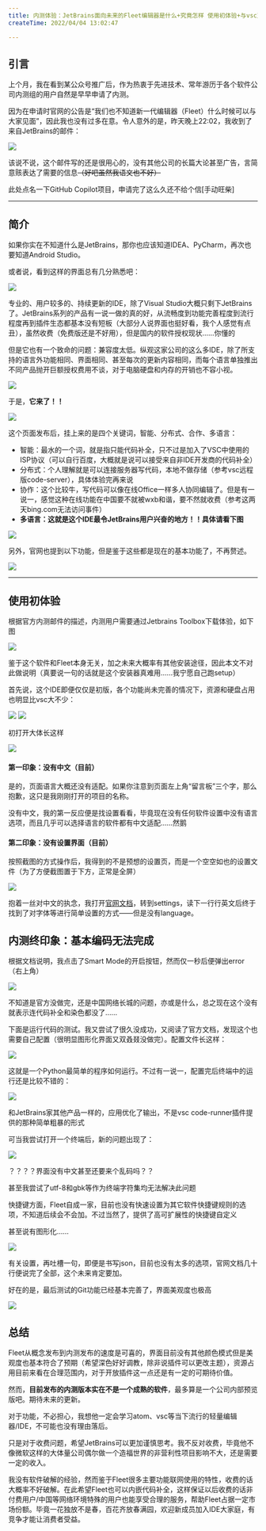 ```yaml
---
title: 内测体验：JetBrains面向未来的Fleet编辑器是什么+究竟怎样 使用初体验+与vsc对比
createTime: 2022/04/04 13:02:47

---
```


## 引言

上个月，我在看到某公众号推广后，作为热衷于先进技术、常年游历于各个软件公司内测组的用户自然是早早申请了内测。

因为在申请时官网的公告是“我们也不知道新一代编辑器（Fleet）什么时候可以与大家见面”，因此我也没有过多在意。令人意外的是，昨天晚上22:02，我收到了来自JetBrains的邮件：

![](../images/f2118b6124da7add0893e46e7505eac6.jpg)

该说不说，这个邮件写的还是很用心的，没有其他公司的长篇大论甚至广告，言简意赅表达了需要的信息~~（好吧虽然我语文也不好）~~ 

此处点名一下GitHub Copilot项目，申请完了这么久还不给个信[手动旺柴]

---

## 简介

如果你实在不知道什么是JetBrains，那你也应该知道IDEA、PyCharm，再次也要知道Android Studio。

或者说，看到这样的界面总有几分熟悉吧：

![](../images/4ef00602a6ffda2969170b348e8dbbdc.png)

专业的、用户较多的、持续更新的IDE，除了Visual Studio大概只剩下JetBrains了。JetBrains系列的产品有一说一做的真的好，从流畅度到功能完善程度到流行程度再到插件生态都基本没有短板（大部分人说界面也挺好看，我个人感觉有点丑），虽然收费（免费版还是不好用），但是国内的软件授权现状……你懂的

但是它也有一个致命的问题：兼容度太低。纵观这家公司的这么多IDE，除了所支持的语言外功能相同、界面相同、甚至每次的更新内容相同，而每个语言单独推出不同产品抛开巨额授权费用不谈，对于电脑硬盘和内存的开销也不容小视。

![](../images/db3f81dec7b7e21ecd4d29b2d793b5fb.png)

于是，**它来了！！**

![](../images/1d0e8e4818050767792ea3290c5f9324.png)

这个页面发布后，挂上来的是四个关键词，智能、分布式、合作、多语言：

- 智能：最水的一个词，就是指只能代码补全，只不过是加入了VSC中使用的ISP协议（可以自行百度，大概就是说可以接受来自非IDE开发商的代码补全）
- 分布式：个人理解就是可以连接服务器写代码，本地不做存储（参考vsc远程版code-server），具体体验完再来说
- 协作：这个比较牛，写代码可以像在线Office一样多人协同编辑了。但是有一说一，感觉这种在线功能在中国要不就被wxb和谐，要不然就收费（参考这两天bing.com无法访问事件）
- **多语言：这就是这个IDE最令JetBrains用户兴奋的地方！！具体请看下图**

![](../images/960254f34d72f33b73cf81aeed1fce0b.png)

另外，官网也提到以下功能，但是鉴于这些都是现在的基本功能了，不再赘述。

![](../images/a024d41c73e4707de56d0728caed51e6.png)

---

## 使用初体验

根据官方内测邮件的描述，内测用户需要通过Jetbrains Toolbox下载体验，如下图

![](../images/9e49730c053ca42c4e607a97645a4d6b.png)

鉴于这个软件和Fleet本身无关，加之未来大概率有其他安装途径，因此本文不对此做说明（真要说一句的话就是这个安装器真难用……我宁愿自己跑setup）

首先说，这个IDE即便仅仅是初版，各个功能尚未完善的情况下，资源和硬盘占用也明显比vsc大不少：

![](../images/8ed96473ca1a9f702f75d0286ae639eb.png)
![](../images/6ffa6cde33cea181f39ea9743017fac8.png)

初打开大体长这样

![](../images/9b8e300bcb610518692c27f12aef6160.png)

#### 第一印象：没有中文（目前）

是的，页面语言大概还没有适配。如果你注意到页面左上角“留言板”三个字，那么抱歉，这只是我刚刚打开的项目的名称。

没有中文，我的第一反应便是找设置看看，毕竟现在没有任何软件设置中没有语言选项，而且几乎可以选择语言的软件都有中文适配……然鹅

#### 第二印象：没有设置界面（目前）

按照截图的方式操作后，我得到的不是预想的设置页，而是一个空空如也的设置文件（为了方便截图置于下方，正常是全屏）

![](../images/e19f75ad3cf6050b482234a61e5a5838.png)

抱着一丝对中文的执念，我打开[官网文档](https://www.jetbrains.com/help/fleet/getting-started.html)，转到settings，读下一行行英文后终于找到了对字体等进行简单设置的方式——但是没有language。

## 内测终印象：基本编码无法完成

根据文档说明，我点击了Smart Mode的开启按钮，然而仅一秒后便弹出error（右上角）

![](../images/d78221b1b3f906d8c6a90f24dc947f95.png)

不知道是官方没做完，还是中国网络长城的问题，亦或是什么，总之现在这个没有就表示连代码补全和染色都没了……

下面是运行代码的测试。我又尝试了很久没成功，又阅读了官方文档，发现这个也需要自己配置（很明显图形化界面又双叒叕没做完）。配置文件长这样：

![](../images/bc1beaf9e33cc09f2b31890d63cade33.png)

这就是一个Python最简单的程序如何运行。不过有一说一，配置完后终端中的运行还是比较不错的：

![](../images/64f4ad02a83c2065f7a515ac0513c98e.png)

和JetBrains家其他产品一样的，应用优化了输出，不是vsc code-runner插件提供的那种简单粗暴的形式

可当我尝试打开一个终端后，新的问题出现了：

![](../images/b75dedd3e790b88098e71c340a97d97b.png)

？？？？界面没有中文甚至还要来个乱码吗？？

甚至我尝试了utf-8和gbk等作为终端字符集均无法解决此问题

快捷键方面，Fleet自成一家，目前也没有快速设置为其它软件快捷键规则的选项，不知道后续会不会加。不过当然了，提供了高可扩展性的快捷键自定义

甚至说有图形化……

![](../images/46e91a533ef834c3b3b92ed9335a47e0.png)

有关设置，再吐槽一句，即便是书写json，目前也没有太多的选项，官网文档几十行便说完了全部，这个未来肯定要加。

好在的是，最后测试的Git功能已经基本完善了，界面美观度也极高

![](../images/8e7c8ed8d97e87135f434c8379ed8f46.png)

## 总结

Fleet从概念发布到内测发布的速度是可喜的，界面目前没有其他颜色模式但是美观度也基本符合了预期（希望深色好好调教，除非说插件可以更改主题），资源占用目前来看在合理范围内，对于开放插件这一点还是有一定的可期待价值。

然而，**目前发布的内测版本实在不是一个成熟的软件**，最多算是一个公司内部预览版吧。期待未来的更新。

对于功能，不必担心，我想他一定会学习atom、vsc等当下流行的轻量编辑器/IDE，不可能也没有理由落后。

只是对于收费问题，希望JetBrains可以更加谨慎思考。我不反对收费，毕竟他不像微软这样的大体量公司偶尔做一个造福世界的非营利性项目影响不大，还是需要一定的收入。

我没有软件破解的经验，然而鉴于Fleet很多主要功能联网使用的特性，收费的话大概率不好破解。在此希望Fleet也可以内嵌代码补全，这样保证以后收费的话非付费用户/中国等网络环境特殊的用户也能享受合理的服务，帮助Fleet占据一定市场份额。毕竟一花独放不是春，百花齐放春满园，欢迎新成员加入IDE大家庭，有竞争才能让消费者受益。

